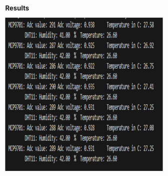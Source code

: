 ## Results
 <p align="center">
  <img width="1000" height="489" src="https://github.com/rumenski11/Raspberry-Pi-Pico/blob/main/Documents/humidity.png">
</p>
